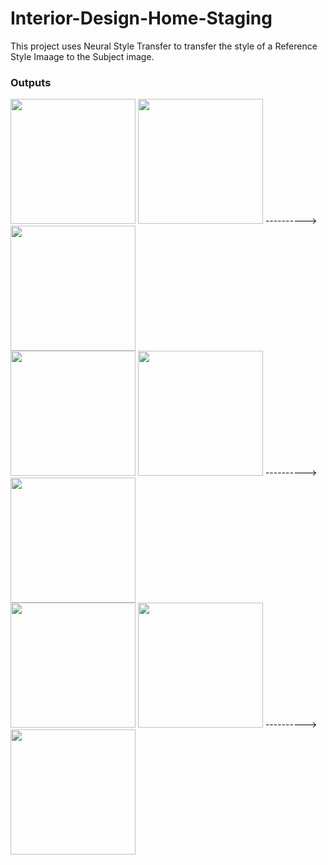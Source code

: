 # Interior-Design-Home-Staging

This project uses Neural Style Transfer to transfer the style of a Reference Style Imaage to the Subject image.

### Outputs

<img src ="https://github.com/Ayush2233/Interior-Design-Home-Staging-/assets/91687009/42ec1040-6e93-4b17-a709-8b9c86045aa4" width ="200px">
<img src ="https://github.com/Ayush2233/Interior-Design-Home-Staging-/assets/91687009/0d1742f8-175f-4f5b-8b3c-9b701f812d55" width ="200px">
---------->
<img src ="https://github.com/Ayush2233/Interior-Design-Home-Staging-/assets/91687009/0952cf78-d669-4912-82b8-64828e36d068" width ="200px">

<br>

<img src ="https://github.com/Ayush2233/Interior-Design-Home-Staging-/assets/91687009/045c1f95-880d-4a8c-8679-d26a1f56bac7" width ="200px">
<img src ="https://github.com/Ayush2233/Interior-Design-Home-Staging-/assets/91687009/0d1742f8-175f-4f5b-8b3c-9b701f812d55" width ="200px">
---------->
<img src ="https://github.com/Ayush2233/Interior-Design-Home-Staging-/assets/91687009/4d974fbd-e32a-428f-9acf-16e598524de7" width ="200px">


<br>


<img src ="https://github.com/Ayush2233/Interior-Design-Home-Staging-/assets/91687009/75cd9b24-ee09-477a-892c-a2bed933c796" width ="200px">
<img src ="https://github.com/Ayush2233/Interior-Design-Home-Staging-/assets/91687009/0d1742f8-175f-4f5b-8b3c-9b701f812d55" width ="200px">
---------->
<img src ="https://github.com/Ayush2233/Interior-Design-Home-Staging-/assets/91687009/f1b0ec63-565c-4250-8586-8f76d13d5a3b" width ="200px">


